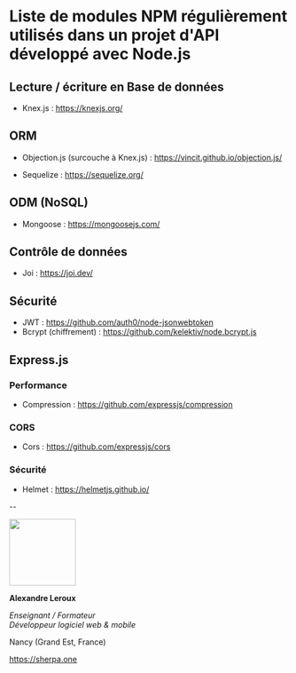 # Liste de modules NPM régulièrement utilisés dans un projet d'API développé avec Node.js

## Lecture / écriture en Base de données

- Knex.js : https://knexjs.org/

## ORM
- Objection.js (surcouche à Knex.js) : https://vincit.github.io/objection.js/

- Sequelize : https://sequelize.org/

## ODM (NoSQL)

- Mongoose : https://mongoosejs.com/

## Contrôle de données

- Joi : https://joi.dev/

## Sécurité

- JWT : https://github.com/auth0/node-jsonwebtoken
- Bcrypt (chiffrement) : https://github.com/kelektiv/node.bcrypt.js

## Express.js

### Performance

- Compression : https://github.com/expressjs/compression

### CORS

- Cors : https://github.com/expressjs/cors

### Sécurité

- Helmet : https://helmetjs.github.io/

--

<img src="https://sherpa.one/images/sherpa-logotype.png" width="120px">

__Alexandre Leroux__

_Enseignant / Formateur_<br>
_Développeur logiciel web & mobile_

Nancy (Grand Est, France)

https://sherpa.one

